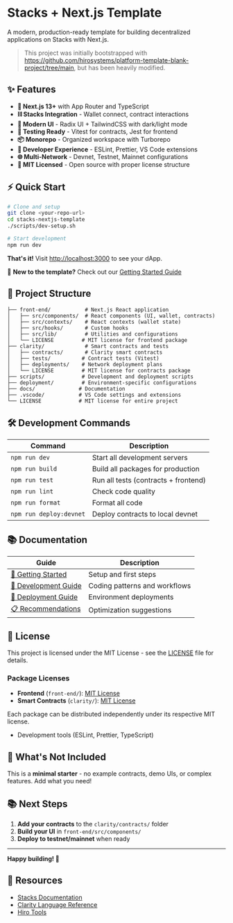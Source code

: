 # Stacks + Next.js Template

A modern, production-ready template for building decentralized applications on Stacks with Next.js.

> This project was initially bootstrapped with https://github.com/hirosystems/platform-template-blank-project/tree/main, but has been heavily modified.

## ✨ Features

- **🚀 Next.js 13+** with App Router and TypeScript
- **⛓️ Stacks Integration** - Wallet connect, contract interactions
- **🎨 Modern UI** - Radix UI + TailwindCSS with dark/light mode
- **🧪 Testing Ready** - Vitest for contracts, Jest for frontend
- **📦 Monorepo** - Organized workspace with Turborepo
- **🔧 Developer Experience** - ESLint, Prettier, VS Code extensions
- **🌐 Multi-Network** - Devnet, Testnet, Mainnet configurations
- **📜 MIT Licensed** - Open source with proper license structure

## ⚡ Quick Start

```bash
# Clone and setup
git clone <your-repo-url>
cd stacks-nextjs-template
./scripts/dev-setup.sh

# Start development
npm run dev
```

**That's it!** Visit [http://localhost:3000](http://localhost:3000) to see your dApp.

📖 **New to the template?** Check out our [Getting Started Guide](./docs/GETTING_STARTED.md)

## 📁 Project Structure

```
├── front-end/           # Next.js React application
│   ├── src/components/  # React components (UI, wallet, contracts)
│   ├── src/contexts/    # React contexts (wallet state)
│   ├── src/hooks/       # Custom hooks
│   ├── src/lib/         # Utilities and configurations
│   └── LICENSE         # MIT license for frontend package
├── clarity/             # Smart contracts and tests
│   ├── contracts/       # Clarity smart contracts
│   ├── tests/          # Contract tests (Vitest)
│   ├── deployments/    # Network deployment plans
│   └── LICENSE         # MIT license for contracts package
├── scripts/            # Development and deployment scripts
├── deployment/         # Environment-specific configurations
├── docs/              # Documentation
├── .vscode/           # VS Code settings and extensions
└── LICENSE            # MIT license for entire project
```

## 🛠️ Development Commands

| Command                 | Description                          |
| ----------------------- | ------------------------------------ |
| `npm run dev`           | Start all development servers        |
| `npm run build`         | Build all packages for production    |
| `npm run test`          | Run all tests (contracts + frontend) |
| `npm run lint`          | Check code quality                   |
| `npm run format`        | Format all code                      |
| `npm run deploy:devnet` | Deploy contracts to local devnet     |

## 📚 Documentation

| Guide                                           | Description                   |
| ----------------------------------------------- | ----------------------------- |
| [🚀 Getting Started](./docs/GETTING_STARTED.md) | Setup and first steps         |
| [🔨 Development Guide](./docs/DEVELOPMENT.md)   | Coding patterns and workflows |
| [🚀 Deployment Guide](./deployment/README.md)   | Environment deployments       |
| [📋 Recommendations](./docs/RECOMMENDATIONS.md) | Optimization suggestions      |

## 📜 License

This project is licensed under the MIT License - see the [LICENSE](LICENSE) file for details.

### Package Licenses

- **Frontend** (`front-end/`): [MIT License](front-end/LICENSE)
- **Smart Contracts** (`clarity/`): [MIT License](clarity/LICENSE)

Each package can be distributed independently under its respective MIT license.

- Development tools (ESLint, Prettier, TypeScript)

## 🔗 What's Not Included

This is a **minimal starter** - no example contracts, demo UIs, or complex features. Add what you need!

## 📚 Next Steps

1. **Add your contracts** to the `clarity/contracts/` folder
2. **Build your UI** in `front-end/src/components/`
3. **Deploy to testnet/mainnet** when ready

---

**Happy building! 🎉**

## 📖 Resources

- [Stacks Documentation](https://docs.stacks.co)
- [Clarity Language Reference](https://docs.stacks.co/clarity/)
- [Hiro Tools](https://docs.hiro.so)
